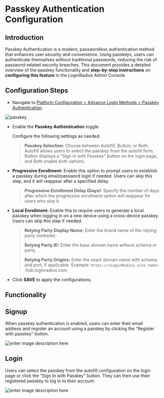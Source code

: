 # Passkey Authentication Configuration

## Introduction

Passkey Authentication is a modern, passwordless authentication method that enhances user security and convenience. Using passkeys, users can authenticate themselves without traditional passwords, reducing the risk of password-related security breaches. This document provides a detailed overview of the passkey functionality and **step-by-step instructions** on **configuring this feature** in the LoginRadius Admin Console.

## Configuration Steps

- Navigate to [Platform Configuration > Advance Login Methods > Passkey Authentication](https://adminconsole.loginradius.com/platform-configuration/authentication-configuration/advance-login-methods/passkey-authentication).

![passkey](https://apidocs.lrcontent.com/images/unnamed-19_13720866026683dbbe7d2d37.56390085.png "passkey")

- Enable the **Passkey Authentication** toggle.

    Configure the following settings as needed:

    > **Passkey Selection:** Choose between Autofill, Button, or Both. Autofill allows users to select the passkey from the autofill form, Button displays a "Sign In with Passkey" button on the login page, and Both enable both options.

- **Progressive Enrollment:** Enable this option to prompt users to establish a passkey during email/password login if needed. Users can skip this step, and it will reappear after a specified delay.

    > **Progressive Enrollment Delay (Days):** Specify the number of days after which the progressive enrollment option will reappear for users who skip it.

- **Local Enrollment:** Enable this to require users to generate a local passkey when logging in on a new device using a cross-device passkey. Users can skip this step if needed.

    > **Relying Party Display Name:** Enter the brand name of the relying party (website).
    > 
   >  **Relying Party ID:** Enter the base domain name without schema or ports.
    > 
    > **Relying Party Origins:** Enter the exact domain name with schema and port, if applicable.
    Example: ```https://<LoginRadius site name>``` .hub.loginradius.com

- Click **SAVE** to apply the configurations.

## Functionality

## Signup

When passkey authentication is enabled, users can enter their email address and register an account using a passkey by clicking the “Register with passkey” button.

![enter image description here](https://apidocs.lrcontent.com/images/unnamed-20_13650481126683de444e3635.58291809.png "enter image title here")

## Login 

Users can select the passkey from the autofill configuration on the login page or click the "Sign In with Passkey" button. They can then use their registered passkey to log in to their account.

![enter image description here](https://apidocs.lrcontent.com/images/unnamed-21_9601571206683de93d238b3.78109950.png "enter image title here")
